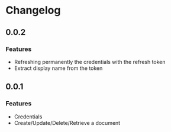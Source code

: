 Changelog
=========

0.0.2
-----

### Features

* Refreshing permanently the credentials with the refresh token
* Extract display name from the token

0.0.1
-----

### Features

* Credentials
* Create/Update/Delete/Retrieve a document


